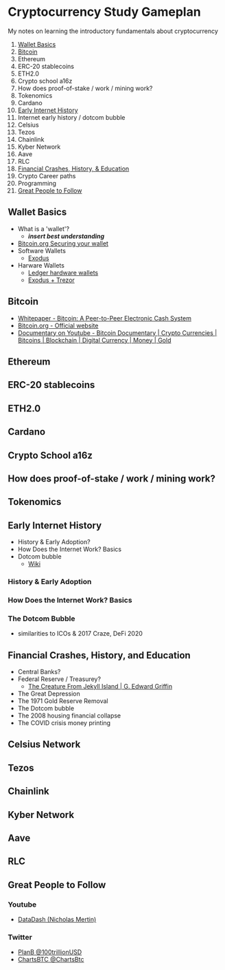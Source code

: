 # Cryptocurrency Study Gameplan
My notes on learning the introductory fundamentals about cryptocurrency

1. [Wallet Basics](#Wallet-Basics)
2. [Bitcoin](#Bitcoin)
3. Ethereum 
4. ERC-20 stablecoins
5. ETH2.0
6. Crypto school a16z
7. How does proof-of-stake / work / mining work?
8. Tokenomics
9. Cardano
10. [Early Internet History](#Early-Internet-History)
11. Internet early history / dotcom bubble
12. Celsius 
13. Tezos
14. Chainlink
15. Kyber Network
16. Aave
17. RLC
18. [Financial Crashes, History, & Education](#Financial-Crashes,-History,-and-Education)
19. Crypto Career paths
20. Programming
21. [Great People to Follow](#Great-People-to-Follow)



## Wallet Basics
- What is a 'wallet'?
    - ***insert best understanding***
- [Bitcoin.org Securing your wallet](https://bitcoin.org/en/secure-your-wallet#encryptstrong)
- Software Wallets
    - [Exodus](https://www.exodus.io/)
- Harware Wallets
    - [Ledger hardware wallets](https://www.ledger.com/)
    - [Exodus + Trezor](https://www.exodus.io/trezor/)

## Bitcoin
- [Whitepaper - Bitcoin: A Peer-to-Peer Electronic Cash System](https://bitcoin.org/bitcoin.pdf)
- [Bitcoin.org - Official website](https://bitcoin.org/en/)
- [Documentary on Youtube - Bitcoin Documentary | Crypto Currencies | Bitcoins | Blockchain | Digital Currency | Money | Gold](https://youtu.be/yz8ymvqUMrU)

## Ethereum

## ERC-20 stablecoins

## ETH2.0

## Cardano

## Crypto School a16z

## How does proof-of-stake / work / mining work?

## Tokenomics



## Early Internet History
- History & Early Adoption?
- How Does the Internet Work? Basics
- Dotcom bubble
    - [Wiki](https://en.wikipedia.org/wiki/Dot-com_bubble)

### History & Early Adoption

### How Does the Internet Work? Basics

### The Dotcom Bubble
- similarities to ICOs & 2017 Craze, DeFi 2020


## Financial Crashes, History, and Education
 - Central Banks?
 - Federal Reserve / Treasurey?
     - [The Creature From Jekyll Island | G. Edward Griffin](https://youtu.be/8Kt2De98Bck)
 - The Great Depression
 - The 1971 Gold Reserve Removal
 - The Dotcom bubble
 - The 2008 housing financial collapse
 - The COVID crisis money printing

## Celsius Network 

## Tezos

## Chainlink

## Kyber Network

## Aave

## RLC

## Great People to Follow

### Youtube
- [DataDash (Nicholas Mertin)](https://www.youtube.com/channel/UCCatR7nWbYrkVXdxXb4cGXw)

### Twitter
- [PlanB @100trillionUSD](https://twitter.com/100trillionUSD)
- [ChartsBTC @ChartsBtc](https://twitter.com/ChartsBtc)